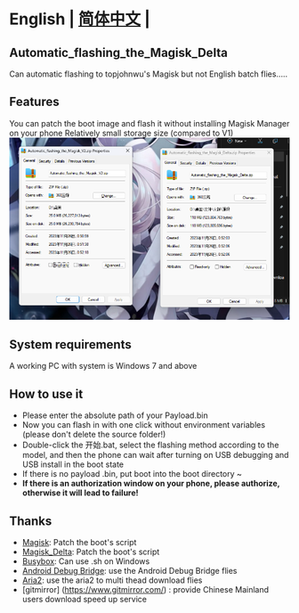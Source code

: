 # **English** | [简体中文](README_CN.md) |

## Automatic_flashing_the_Magisk_Delta

 Can automatic flashing to topjohnwu's Magisk 
 but not English batch flies.....

## Features

 You can patch the boot image and flash it without installing Magisk Manager on your phone
 Relatively small storage size (compared to V1)
 ![storage](大小.png)

## System requirements

 A working PC with system is Windows 7 and above

## How to use it 

- Please enter the absolute path of your Payload.bin
- Now you can flash in with one click without environment variables (please don't delete the source folder!)
- Double-click the 开始.bat, select the flashing method according to the model, and then the phone can wait after turning on USB debugging and USB install in the boot state
- If there is no payload .bin, put boot into the boot directory ~
- **If there is an authorization window on your phone, please authorize, otherwise it will lead to failure!**

## Thanks

- [Magisk](https://github.com/topjohnwu/Magisk): Patch the boot's script
- [Magisk_Delta](https://github.com/HuskyDG/magisk-files): Patch the boot's script
- [Busybox](https://github.com/rmyorston/busybox-w32): Can use .sh on Windows
- [Android Debug Bridge](https://source.android.google.cn/docs/setup/build/adb?hl=zh-cn#download-adb): use the Android Debug Bridge flies
- [Aria2](https://github.com/aria2/aria2): use the aria2 to multi thead download flies
- [gitmirror] (https://www.gitmirror.com/) : provide Chinese Mainland users download speed up service